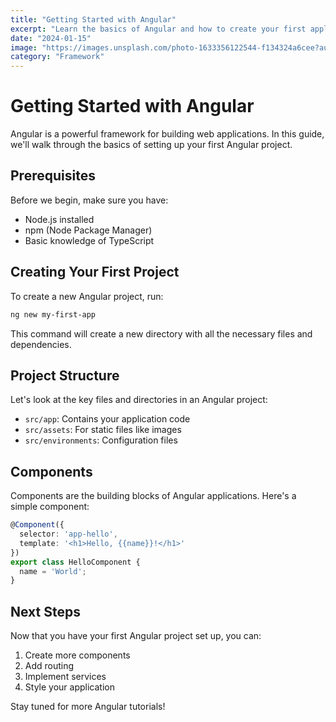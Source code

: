 ```yaml
---
title: "Getting Started with Angular"
excerpt: "Learn the basics of Angular and how to create your first application."
date: "2024-01-15"
image: "https://images.unsplash.com/photo-1633356122544-f134324a6cee?auto=format&fit=crop&q=80&w=800"
category: "Framework"
---
```


# Getting Started with Angular

Angular is a powerful framework for building web applications. In this guide, we'll walk through the basics of setting up your first Angular project.

## Prerequisites

Before we begin, make sure you have:
- Node.js installed
- npm (Node Package Manager)
- Basic knowledge of TypeScript

## Creating Your First Project

To create a new Angular project, run:

```bash
ng new my-first-app
```

This command will create a new directory with all the necessary files and dependencies.

## Project Structure

Let's look at the key files and directories in an Angular project:

- `src/app`: Contains your application code
- `src/assets`: For static files like images
- `src/environments`: Configuration files

## Components

Components are the building blocks of Angular applications. Here's a simple component:

```typescript
@Component({
  selector: 'app-hello',
  template: '<h1>Hello, {{name}}!</h1>'
})
export class HelloComponent {
  name = 'World';
}
```

## Next Steps

Now that you have your first Angular project set up, you can:
1. Create more components
2. Add routing
3. Implement services
4. Style your application

Stay tuned for more Angular tutorials!